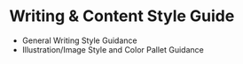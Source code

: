 # Writing & Content Style Guide

* General Writing Style Guidance
* Illustration/Image Style and Color Pallet Guidance 

